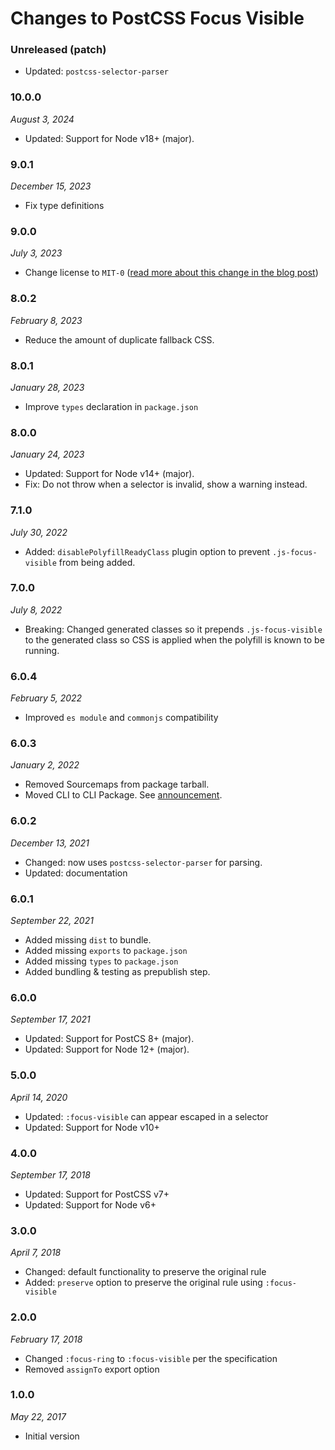 # Changes to PostCSS Focus Visible

### Unreleased (patch)

- Updated: `postcss-selector-parser`

### 10.0.0

_August 3, 2024_

- Updated: Support for Node v18+ (major).

### 9.0.1

_December 15, 2023_

- Fix type definitions

### 9.0.0

_July 3, 2023_

- Change license to `MIT-0` ([read more about this change in the blog post](https://preset-env.cssdb.org/blog/license-change/))

### 8.0.2

_February 8, 2023_

- Reduce the amount of duplicate fallback CSS.

### 8.0.1

_January 28, 2023_

- Improve `types` declaration in `package.json`

### 8.0.0

_January 24, 2023_

- Updated: Support for Node v14+ (major).
- Fix: Do not throw when a selector is invalid, show a warning instead.

### 7.1.0

_July 30, 2022_

- Added: `disablePolyfillReadyClass` plugin option to prevent `.js-focus-visible` from being added.

### 7.0.0

_July 8, 2022_

- Breaking: Changed generated classes so it prepends `.js-focus-visible` to the 
generated class so CSS is applied when the polyfill is known to be running.

### 6.0.4

_February 5, 2022_

- Improved `es module` and `commonjs` compatibility

### 6.0.3

_January 2, 2022_

- Removed Sourcemaps from package tarball.
- Moved CLI to CLI Package. See [announcement](https://github.com/csstools/postcss-plugins/discussions/121).

### 6.0.2

_December 13, 2021_

- Changed: now uses `postcss-selector-parser` for parsing.
- Updated: documentation

### 6.0.1

_September 22, 2021_

- Added missing `dist` to bundle.
- Added missing `exports` to `package.json`
- Added missing `types` to `package.json`
- Added bundling & testing as prepublish step.

### 6.0.0

_September 17, 2021_

- Updated: Support for PostCS 8+ (major).
- Updated: Support for Node 12+ (major).

### 5.0.0

_April 14, 2020_

- Updated: `:focus-visible` can appear escaped in a selector
- Updated: Support for Node v10+

### 4.0.0

_September 17, 2018_

- Updated: Support for PostCSS v7+
- Updated: Support for Node v6+

### 3.0.0

_April 7, 2018_

- Changed: default functionality to preserve the original rule
- Added: `preserve` option to preserve the original rule using `:focus-visible`

### 2.0.0

_February 17, 2018_

- Changed `:focus-ring` to `:focus-visible` per the specification
- Removed `assignTo` export option

### 1.0.0

_May 22, 2017_

- Initial version
